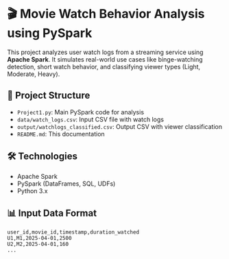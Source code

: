 # 🎬 Movie Watch Behavior Analysis using PySpark

This project analyzes user watch logs from a streaming service using **Apache Spark**. It simulates real-world use cases like binge-watching detection, short watch behavior, and classifying viewer types (Light, Moderate, Heavy).

## 📁 Project Structure

- `Project1.py`: Main PySpark code for analysis
- `data/watch_logs.csv`: Input CSV file with watch logs
- `output/watchlogs_classified.csv`: Output CSV with viewer classification
- `README.md`: This documentation

## 🛠️ Technologies

- Apache Spark
- PySpark (DataFrames, SQL, UDFs)
- Python 3.x

## 📊 Input Data Format

```csv
user_id,movie_id,timestamp,duration_watched
U1,M1,2025-04-01,2500
U2,M2,2025-04-01,160
...
